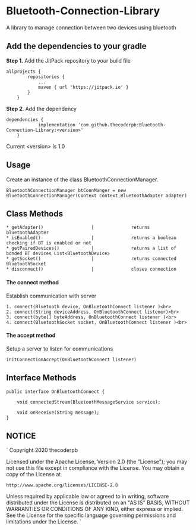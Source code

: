 # Bluetooth-Connection-Library

A library to manage connection between two devices using bluetooth

<h2>Add the dependencies to your gradle</h2>
<b>Step 1.</b> Add the JitPack repository to your build file

```
allprojects {
		repositories {
			...
			maven { url 'https://jitpack.io' }
		}
	} 
```
<b>Step 2</b>. Add the dependency
```
dependencies {
	        implementation 'com.github.thecoderpb:Bluetooth-Connection-Library:<version>'
	}
```
Current \<version\> is 1.0

<h2>Usage</h2>
Create an instance of the class BluetoothConnectionManager.

```
BluetoothConnectionManager btConnManger = new BluetoothConnectionManager(Context context,BluetoothAdapter adapter)
```

<h2>Class Methods</h2>

```
* getAdapter()                  |              returns bluetoothAdapter
* isEnabled()                   |              returns a boolean checking if BT is enabled or not
* getPairedDevices()            |              returns a list of bonded BT devices List<BluetoothDevice>
* getSocket()                   |              returns connected BluetoothSocket
* disconnect()                  |              closes connection
```

<h4>The connect method</h4>
<p>Establish communication with server</p>

```
1. connect(Bluetooth device, OnBluetoothConnect listener )<br>
2. connect(String deviceAddress, OnBluetoothConnect listener)<br>
3. connect(byte[] byteAddress, OnBluetoothConnect listener )<br>
4. connect(BluetoothSocket socket, OnBluetoothConnect listener )<br>
```
<h4>The accept method</h4>
<p>Setup a server to listen for communications</p>

```
initConnectionAccept(OnBluetoothConnect listener)
```
<h2>Interface Methods</h2>

```
public interface OnBluetoothConnect {

    void connectedStream(BluetoothMessageService service);

    void onReceive(String message);
}
```

<h2>NOTICE</h2>
`
Copyright 2020 thecoderpb

Licensed under the Apache License, Version 2.0 (the "License");
you may not use this file except in compliance with the License.
You may obtain a copy of the License at

    http://www.apache.org/licenses/LICENSE-2.0

Unless required by applicable law or agreed to in writing, software
distributed under the License is distributed on an "AS IS" BASIS,
WITHOUT WARRANTIES OR CONDITIONS OF ANY KIND, either express or implied.
See the License for the specific language governing permissions and
limitations under the License.
`

